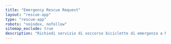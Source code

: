 ```yaml
---
title: "Emergency Rescue Request"
layout: "rescue-app"
type: "rescue-app"
robots: "noindex, nofollow"
sitemap_exclude: true
description: "Richiedi servizio di soccorso biciclette di emergenza a Maiorca. Risposta rapida per guasti, incidenti ed emergenze ciclistiche ovunque sull'isola."
---
```


